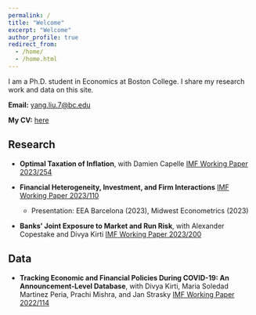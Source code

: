 ```yaml
---
permalink: /
title: "Welcome"
excerpt: "Welcome"
author_profile: true
redirect_from: 
  - /home/
  - /home.html
---
```


I am a Ph.D. student in Economics at Boston College. I share my research work and data on this site. 

**Email:** [yang.liu.7@bc.edu](mailto:yang.liu.7@bc.edu)

**My CV:** [here](YL_CV_current.pdf)

## Research

* **Optimal Taxation of Inflation**, with Damien Capelle  [IMF Working Paper 2023/254](https://www.imf.org/en/Publications/WP/Issues/2023/12/08/Optimal-Taxation-of-Inflation-542215)
  
* **Financial Heterogeneity, Investment, and Firm Interactions**  [IMF Working Paper 2023/110](https://www.imf.org/en/Publications/WP/Issues/2023/05/26/Financial-Heterogeneity-Investment-and-Firm-Interactions-533844)

  * Presentation: EEA Barcelona (2023), Midwest Econometrics (2023)
  
* **Banks’ Joint Exposure to Market and Run Risk**, with Alexander Copestake and Divya Kirti  [IMF Working Paper 2023/200](https://www.imf.org/en/Publications/WP/Issues/2023/09/23/Banks-Joint-Exposure-to-Market-and-Run-Risk-539390)


## Data
* **Tracking Economic and Financial Policies During COVID-19: An Announcement-Level Database**, with Divya Kirti, Maria Soledad Martinez Peria, Prachi Mishra, and Jan Strasky [IMF Working Paper 2022/114](https://www.imf.org/en/Publications/WP/Issues/2022/06/03/Tracking-Economic-and-Financial-Policies-During-COVID-19-An-Announcement-Level-Database-518896)

